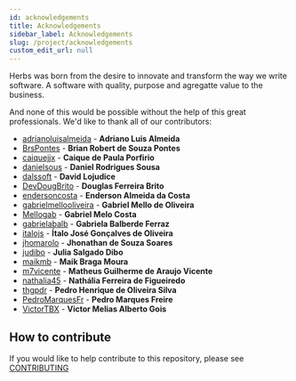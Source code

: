 ```yaml
---
id: acknowledgements
title: Acknowledgements
sidebar_label: Acknowledgements
slug: /project/acknowledgements
custom_edit_url: null
---
```


Herbs was born from the desire to innovate and transform the way we write software. A software with quality, purpose and agregatte value to the business.

And none of this would be possible without the help of this great professionals. We'd like to thank all of our contributors:

* [adrianoluisalmeida](https://github.com/adrianoluisalmeida) - **Adriano Luis Almeida** 
* [BrsPontes](https://github.com/BrsPontes) - **Brian Robert de Souza Pontes** 
* [caiquejjx](https://github.com/caiquejjx) - **Caique de Paula Porfirio**
* [danielsous](https://github.com/danielsous) - **Daniel Rodrigues Sousa**
* [dalssoft](https://github.com/dalssoft) - **David Lojudice**
* [DevDougBrito](https://github.com/DevDougBrito) - **Douglas Ferreira Brito**
* [endersoncosta](https://github.com/endersoncosta) - **Enderson Almeida da Costa**
* [gabrielmellooliveira](https://github.com/gabrielmellooliveira) - **Gabriel Mello de Oliveira**
* [Mellogab](https://github.com/Mellogab) - **Gabriel Melo Costa**
* [gabrielabalb](https://github.com/gabrielabalb) - **Gabriela Balberde Ferraz**
* [italojs](https://github.com/italojs) - **Ítalo José Gonçalves de Oliveira**
* [jhomarolo](https://github.com/jhomarolo) - **Jhonathan de Souza Soares**
* [judibo](https://github.com/judibo) - **Julia Salgado Dibo**
* [maikmb](https://github.com/maikmb) - **Maik Braga Moura**
* [m7vicente](https://github.com/m7vicente) - **Matheus Guilherme de Araujo Vicente**
* [nathalia45](https://github.com/nathalia45) - **Nathália Ferreira de Figueiredo**
* [thgpdr](https://github.com/thgpdr) - **Pedro Henrique de Oliveira Silva**
* [PedroMarquesFr](https://github.com/PedroMarquesFr) - **Pedro Marques Freire**
* [VictorTBX](https://github.com/VictorTBX) - **Victor Melias Alberto Gois**


## How to contribute

If you would like to help contribute to this repository, please see [CONTRIBUTING](/docs/introduction/contributing)
